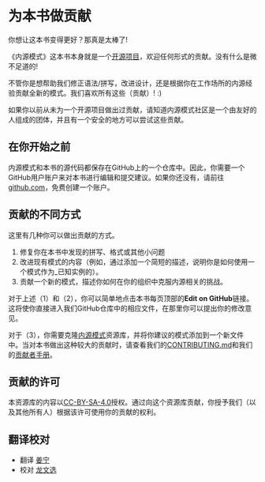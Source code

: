 # 为本书做贡献

你想让这本书变得更好？那真是太棒了!

《内源模式》这本书本身就是一个[开源项目][repo]，欢迎任何形式的贡献。没有什么是微不足道的!

不管你是想帮助我们修正语法/拼写，改进设计，还是根据你在工作场所的内源经验贡献全新的模式。我们喜欢所有这些（贡献）! :)

如果你以前从未为一个开源项目做出过贡献，请知道内源模式社区是一个由友好的人组成的团体，并且有一个安全的地方可以尝试这些贡献。

## 在你开始之前

内源模式和本书的源代码都保存在GitHub上的一个仓库中。因此，你需要一个GitHub用户账户来对本书进行编辑和提交建议。如果你还没有，请前往[github.com](https://github.com)，免费创建一个账户。

## 贡献的不同方式

这里有几种你可以做出贡献的方式。

1. 修复你在本书中发现的拼写、格式或其他小问题
2. 改进现有模式的内容（例如，通过添加一个简短的描述，说明你是如何使用一个模式作为_已知实例的）。
3. 贡献一个新的模式，描述你如何在你的组织中克服内源相关的挑战。

对于上述（1）和（2），你可以简单地点击本书每页顶部的**Edit on GitHub**链接。这将使你直接进入我们GitHub仓库中的相应文件，在那里你可以提出你的修改意见。

对于（3），你需要克隆[内源模式][repo]资源库，并将你建议的模式添加到一个新文件中。当对本书做出这种较大的贡献时，请查看我们的[CONTRIBUTING.md](../../CONTRIBUTING.md)和我们的[贡献者手册](../../meta/contributor-book.md)。

## 贡献的许可

本资源库的内容以[CC-BY-SA-4.0](../../LICENSE.txt)授权。通过向这个资源库贡献，你授予我们（以及其他所有人）根据该许可使用你的贡献的权利。

[repo]: https://github.com/InnerSourceCommons/InnerSourcePatterns

## 翻译校对

* 翻译 [姜宁](https://github.com/willemjiang)
* 校对 [龙文选](https://github.com/hncslwx)
